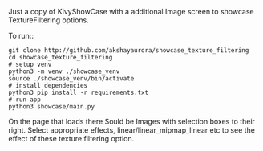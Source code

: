 Just a copy of KivyShowCase with a additional Image screen to showcase TextureFiltering options.

To run::

    git clone http://github.com/akshayaurora/showcase_texture_filtering
    cd showcase_texture_filtering
    # setup venv
    python3 -m venv ./showcase_venv
    source ./showcase_venv/bin/activate
    # install dependencies
    python3 pip install -r requirements.txt
    # run app
    python3 showcase/main.py


On the page that loads there Sould be Images with selection boxes to their right. Select appropriate effects,  linear/linear_mipmap_linear etc to see the effect of these texture filtering option.

